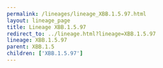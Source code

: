 ```yaml
---
permalink: /lineages/lineage_XBB.1.5.97.html
layout: lineage_page
title: Lineage XBB.1.5.97
redirect_to: ../lineage.html?lineage=XBB.1.5.97
lineage: XBB.1.5.97
parent: XBB.1.5
children: ['XBB.1.5.97']
---
```

